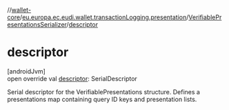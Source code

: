 //[wallet-core](../../../index.md)/[eu.europa.ec.eudi.wallet.transactionLogging.presentation](../index.md)/[VerifiablePresentationsSerializer](index.md)/[descriptor](descriptor.md)

# descriptor

[androidJvm]\
open override val [descriptor](descriptor.md): SerialDescriptor

Serial descriptor for the VerifiablePresentations structure. Defines a presentations map containing query ID keys and presentation lists.
